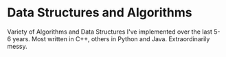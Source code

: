 # Data Structures and Algorithms
Variety of Algorithms and Data Structures I've implemented over the last 5-6 years. Most written in C++, others in Python and Java. Extraordinarily messy.
